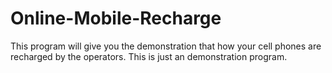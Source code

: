 # Online-Mobile-Recharge
This program will give you the demonstration that how your cell phones are recharged by the operators.
This is just an demonstration program.
